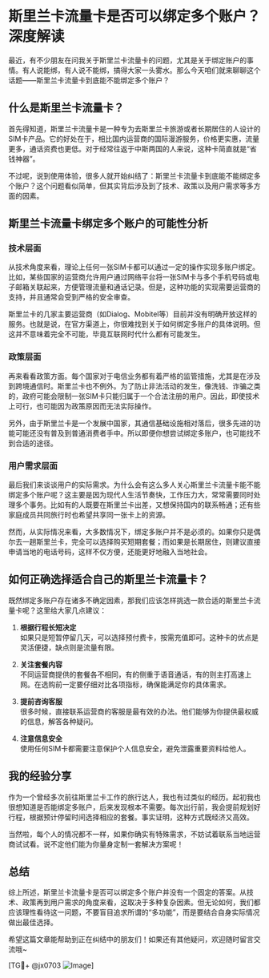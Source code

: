 # 斯里兰卡流量卡是否可以绑定多个账户？深度解读

最近，有不少朋友在问我关于斯里兰卡流量卡的问题，尤其是关于绑定账户的事情。有人说能绑，有人说不能绑，搞得大家一头雾水。那么今天咱们就来聊聊这个话题——斯里兰卡流量卡到底能不能绑定多个账户？

## 什么是斯里兰卡流量卡？

首先得知道，斯里兰卡流量卡是一种专为去斯里兰卡旅游或者长期居住的人设计的SIM卡产品。它的好处在于，相比国内运营商的国际漫游服务，价格更实惠，流量更多，通话资费也更低。对于经常往返于中斯两国的人来说，这种卡简直就是“省钱神器”。

不过呢，说到使用体验，很多人就开始纠结了：斯里兰卡流量卡到底能不能绑定多个账户？这个问题看似简单，但其实背后涉及到了技术、政策以及用户需求等多方面的因素。

## 斯里兰卡流量卡绑定多个账户的可能性分析

### 技术层面

从技术角度来看，理论上任何一张SIM卡都可以通过一定的操作实现多账户绑定。比如，某些国家的运营商允许用户通过网络平台将一张SIM卡与多个手机号码或电子邮箱关联起来，方便管理流量和通话记录。但是，这种功能的实现需要运营商的支持，并且通常会受到严格的安全审查。

斯里兰卡的几家主要运营商（如Dialog、Mobitel等）目前并没有明确开放这样的服务。也就是说，在官方渠道上，你很难找到关于如何绑定多账户的具体说明。但这并不意味着完全不可能，毕竟互联网时代什么都有可能发生。

### 政策层面

再来看看政策方面。每个国家对于电信业务都有着严格的监管措施，尤其是在涉及到跨境通信时。斯里兰卡也不例外。为了防止非法活动的发生，像洗钱、诈骗之类的，政府可能会限制一张SIM卡只能归属于一个合法注册的用户。因此，即使技术上可行，也可能因为政策原因而无法实际操作。

另外，由于斯里兰卡是一个发展中国家，其通信基础设施相对落后，很多先进的功能可能还没有普及到普通消费者手中。所以即便你想尝试绑定多账户，也可能找不到合适的途径。

### 用户需求层面

最后我们来谈谈用户的实际需求。为什么会有这么多人关心斯里兰卡流量卡能不能绑定多个账户呢？这主要是因为现代人生活节奏快，工作压力大，常常需要同时处理多个事务。比如有的人既要在斯里兰卡出差，又想保持国内的联系畅通；还有些家庭成员共同旅行时也希望共享同一张卡上的资源。

然而，从实际情况来看，大多数情况下，绑定多账户并不是必须的。如果你只是偶尔去一趟斯里兰卡，完全可以选择购买短期套餐；而如果是长期居住，则建议直接申请当地的电话号码，这样不仅方便，还能更好地融入当地社会。

## 如何正确选择适合自己的斯里兰卡流量卡？

既然绑定多账户存在诸多不确定因素，那我们应该怎样挑选一款合适的斯里兰卡流量卡呢？这里给大家几点建议：

1. **根据行程长短决定**  
   如果只是短暂停留几天，可以选择预付费卡，按需充值即可。这种卡的优点是灵活便捷，缺点则是流量有限。
   
2. **关注套餐内容**  
   不同运营商提供的套餐各不相同，有的侧重于语音通话，有的则主打高速上网。在选购前一定要仔细对比各项指标，确保能满足你的具体需求。

3. **提前咨询客服**  
   很多时候，直接联系运营商的客服是最有效的办法。他们能够为你提供最权威的信息，解答各种疑问。

4. **注意信息安全**  
   使用任何SIM卡都需要注意保护个人信息安全，避免泄露重要资料给他人。

## 我的经验分享

作为一个曾经多次前往斯里兰卡工作的旅行达人，我也有过类似的经历。起初我也很想知道是否能绑定多账户，后来发现根本不需要。每次出行前，我会提前规划好行程，根据预计停留时间选择相应的套餐。事实证明，这种方式既经济又高效。

当然啦，每个人的情况都不一样，如果你确实有特殊需求，不妨试着联系当地运营商试试看。说不定他们能为你量身定制一套解决方案呢！

## 总结

综上所述，斯里兰卡流量卡是否可以绑定多个账户并没有一个固定的答案。从技术、政策再到用户需求的角度来看，这取决于多种复杂因素。但无论如何，我们都应该理性看待这一问题，不要盲目追求所谓的“多功能”，而是要结合自身实际情况做出最佳选择。

希望这篇文章能帮助到正在纠结中的朋友们！如果还有其他疑问，欢迎随时留言交流哦~

[TG💪+ @jx0703 ![Image](https://github.com/user-attachments/assets/dbca1d08-cadb-493c-b0ec-ad6f7a83f270)]